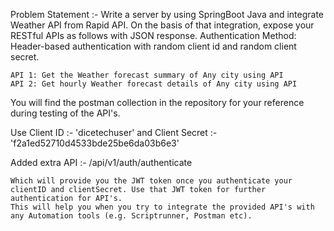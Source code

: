 Problem Statement :- 
    Write a server by using SpringBoot Java and integrate Weather API from Rapid API. On the
    basis of that integration, expose your RESTful APIs as follows with JSON response.
    Authentication Method: Header-based authentication with random client id and random
    client secret.

    API 1: Get the Weather forecast summary of Any city using API
    API 2: Get hourly Weather forecast details of Any city using API


You will find the postman collection in the repository for your reference during testing of the API's.

Use Client ID :- 'dicetechuser' and Client Secret :- 'f2a1ed52710d4533bde25be6da03b6e3'

Added extra API :- /api/v1/auth/authenticate

    Which will provide you the JWT token once you authenticate your clientID and clientSecret. Use that JWT token for further authentication for API's.
    This will help you when you try to integrate the provided API's with any Automation tools (e.g. Scriptrunner, Postman etc).

